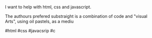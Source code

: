 


I want to help with html, css and javascript.

The authours prefered substraight is a combination of code and "visual Arts", using oil pastels, as a mediu

#html #css #javacsrip #c  


